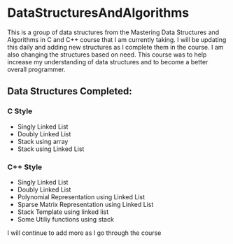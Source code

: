 # DataStructuresAndAlgorithms
This is a group of data structures from the Mastering Data Structures and Algorithms in C and C++ course that I am currently taking. I will be updating this daily and adding new structures as I complete them in the course. I am also changing the structures based on need.  This course was to help increase my understanding of data structures and to become a better overall programmer.

## Data Structures Completed:
### C Style
*    Singly Linked List
*    Doubly Linked List
*    Stack using array
*    Stack using Linked List

### C++ Style
*    Singly Linked List
*    Doubly Linked List
*    Polynomial Representation using Linked List
*    Sparse Matrix Representation using Linked List
*    Stack Template using linked list
*    Some Utiliy functions using stack

I will continue to add more as I go through the course
